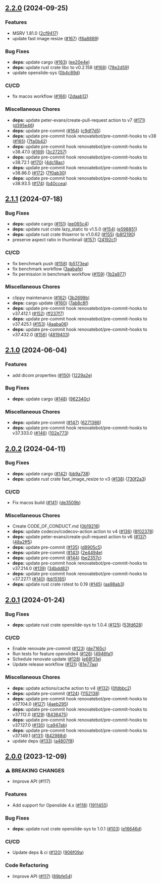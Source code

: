 ## [2.2.0](https://github.com/AzHicham/openslide-rs/compare/2.1.1...2.2.0) (2024-09-25)


### Features

* MSRV 1.81.0 ([2cf9417](https://github.com/AzHicham/openslide-rs/commit/2cf941703440d41799f56c05bc0496d8afeee96f))
* update fast image resize ([#167](https://github.com/AzHicham/openslide-rs/issues/167)) ([f8a8889](https://github.com/AzHicham/openslide-rs/commit/f8a8889df0696a81240c70b4878f7d20752e2460))


### Bug Fixes

* **deps:** update cargo ([#163](https://github.com/AzHicham/openslide-rs/issues/163)) ([ee20e4e](https://github.com/AzHicham/openslide-rs/commit/ee20e4edbd8ad546949defddcc6efc9088a3f488))
* **deps:** update rust crate libc to v0.2.158 ([#168](https://github.com/AzHicham/openslide-rs/issues/168)) ([78e2d59](https://github.com/AzHicham/openslide-rs/commit/78e2d595ae1f79cef52d6f8e8b94dfc61b3923c0))
* update openslide-sys ([0b4c89d](https://github.com/AzHicham/openslide-rs/commit/0b4c89d1ee2cffaa9dc5360d7dcc81a6abc254de))


### CI/CD

* fix macos workflow ([#166](https://github.com/AzHicham/openslide-rs/issues/166)) ([2daab12](https://github.com/AzHicham/openslide-rs/commit/2daab129741024601c95ed413a6ab954d900e59f))


### Miscellaneous Chores

* **deps:** update peter-evans/create-pull-request action to v7 ([#171](https://github.com/AzHicham/openslide-rs/issues/171)) ([d395e46](https://github.com/AzHicham/openslide-rs/commit/d395e46a217f470423ee49ff8b0e3fcbf96f7fb6))
* **deps:** update pre-commit ([#164](https://github.com/AzHicham/openslide-rs/issues/164)) ([c9df7d5](https://github.com/AzHicham/openslide-rs/commit/c9df7d55c4a39fd5ae6ef52f2c4e93a51daae877))
* **deps:** update pre-commit hook renovatebot/pre-commit-hooks to v38 ([#165](https://github.com/AzHicham/openslide-rs/issues/165)) ([7fa0b42](https://github.com/AzHicham/openslide-rs/commit/7fa0b42e372c47c247c9ac96f8bbe359cd49bca7))
* **deps:** update pre-commit hook renovatebot/pre-commit-hooks to v38.47.0 ([#169](https://github.com/AzHicham/openslide-rs/issues/169)) ([3c27257](https://github.com/AzHicham/openslide-rs/commit/3c2725715fcb31917a234df7cf5a3f6cc04165bb))
* **deps:** update pre-commit hook renovatebot/pre-commit-hooks to v38.72.1 ([#170](https://github.com/AzHicham/openslide-rs/issues/170)) ([4dc18ac](https://github.com/AzHicham/openslide-rs/commit/4dc18ac12b74f81579c1a27f42aba0940c5bfdf3))
* **deps:** update pre-commit hook renovatebot/pre-commit-hooks to v38.86.0 ([#172](https://github.com/AzHicham/openslide-rs/issues/172)) ([7f0ab30](https://github.com/AzHicham/openslide-rs/commit/7f0ab3096cd48a2f22116e49a5ff39394ff1afc9))
* **deps:** update pre-commit hook renovatebot/pre-commit-hooks to v38.93.5 ([#174](https://github.com/AzHicham/openslide-rs/issues/174)) ([b40ccea](https://github.com/AzHicham/openslide-rs/commit/b40ccea21ec9fe65803568d4235b77f64aac539d))

## [2.1.1](https://github.com/AzHicham/openslide-rs/compare/2.1.0...2.1.1) (2024-07-18)


### Bug Fixes

* **deps:** update cargo ([#151](https://github.com/AzHicham/openslide-rs/issues/151)) ([ee065c4](https://github.com/AzHicham/openslide-rs/commit/ee065c4129737a1c7d0c806ddacbfbf3a3b7abe2))
* **deps:** update rust crate lazy_static to v1.5.0 ([#154](https://github.com/AzHicham/openslide-rs/issues/154)) ([e598851](https://github.com/AzHicham/openslide-rs/commit/e5988518f212519a6b6cf87aa48ba866195bb0b9))
* **deps:** update rust crate thiserror to v1.0.62 ([#155](https://github.com/AzHicham/openslide-rs/issues/155)) ([b8f2190](https://github.com/AzHicham/openslide-rs/commit/b8f21904452a07388784c205f0b2ba7bec5265e1))
* preserve aspect ratio in thumbnail ([#157](https://github.com/AzHicham/openslide-rs/issues/157)) ([24192c1](https://github.com/AzHicham/openslide-rs/commit/24192c1fab22e38a1abd57e65d6be701ed5cd9ef))


### CI/CD

* fix benchmark push ([#158](https://github.com/AzHicham/openslide-rs/issues/158)) ([b5173ea](https://github.com/AzHicham/openslide-rs/commit/b5173ead442741334695fd9eab1cc02f9e578003))
* fix benchmark workflow ([3aabafe](https://github.com/AzHicham/openslide-rs/commit/3aabafed01ac10c93139d34e773eda995bf6ce09))
* fix permission in benchmark workflow ([#159](https://github.com/AzHicham/openslide-rs/issues/159)) ([1b2a977](https://github.com/AzHicham/openslide-rs/commit/1b2a977ffd0cbb5c61545710d6f425b84dbbe6e0))


### Miscellaneous Chores

* clippy maintenance ([#162](https://github.com/AzHicham/openslide-rs/issues/162)) ([3b2699b](https://github.com/AzHicham/openslide-rs/commit/3b2699bd2a4dfdc8987aec8ca65dbf039f03ce37))
* **deps:** cargo update ([#160](https://github.com/AzHicham/openslide-rs/issues/160)) ([7ab8c8f](https://github.com/AzHicham/openslide-rs/commit/7ab8c8f97a54c08d6237b603b720ecd6c21a7c3c))
* **deps:** update pre-commit hook renovatebot/pre-commit-hooks to v37.412.1 ([#152](https://github.com/AzHicham/openslide-rs/issues/152)) ([ff237f7](https://github.com/AzHicham/openslide-rs/commit/ff237f77f160481e3fc4c7054334bb0c8c13fac2))
* **deps:** update pre-commit hook renovatebot/pre-commit-hooks to v37.425.1 ([#153](https://github.com/AzHicham/openslide-rs/issues/153)) ([4aaba06](https://github.com/AzHicham/openslide-rs/commit/4aaba0655f67bdc36ae11a02b4846980d1d816ec))
* **deps:** update pre-commit hook renovatebot/pre-commit-hooks to v37.432.0 ([#156](https://github.com/AzHicham/openslide-rs/issues/156)) ([4819403](https://github.com/AzHicham/openslide-rs/commit/4819403c7aef6a450563c11a381d5ac4d6f38df0))

## [2.1.0](https://github.com/AzHicham/openslide-rs/compare/2.0.2...2.1.0) (2024-06-04)


### Features

* add dicom properties ([#150](https://github.com/AzHicham/openslide-rs/issues/150)) ([1229a2e](https://github.com/AzHicham/openslide-rs/commit/1229a2e197cb24dbb26f701e8d6d8707d4f8dede))


### Bug Fixes

* **deps:** update cargo ([#148](https://github.com/AzHicham/openslide-rs/issues/148)) ([962340c](https://github.com/AzHicham/openslide-rs/commit/962340c3f5eb331d085635b5b3a77c5b500fbe52))


### Miscellaneous Chores

* **deps:** update pre-commit ([#147](https://github.com/AzHicham/openslide-rs/issues/147)) ([6271386](https://github.com/AzHicham/openslide-rs/commit/6271386463ffa9bbab38e192a6d9c60cbc4939fd))
* **deps:** update pre-commit hook renovatebot/pre-commit-hooks to v37.333.0 ([#146](https://github.com/AzHicham/openslide-rs/issues/146)) ([102e773](https://github.com/AzHicham/openslide-rs/commit/102e7735c2d01c0231fe097c274129df26ff1f52))

## [2.0.2](https://github.com/AzHicham/openslide-rs/compare/2.0.1...2.0.2) (2024-04-11)


### Bug Fixes

* **deps:** update cargo ([#142](https://github.com/AzHicham/openslide-rs/issues/142)) ([bb9a738](https://github.com/AzHicham/openslide-rs/commit/bb9a738689f229750fef6b0de805d546d20ac9e6))
* **deps:** update rust crate fast_image_resize to v3 ([#138](https://github.com/AzHicham/openslide-rs/issues/138)) ([730f2a3](https://github.com/AzHicham/openslide-rs/commit/730f2a3a29f7f7b30d44dc42d6a3877fc31ba4a7))


### CI/CD

* Fix macos build ([#141](https://github.com/AzHicham/openslide-rs/issues/141)) ([de3509b](https://github.com/AzHicham/openslide-rs/commit/de3509b1c9ea5b782b09b77b8e52ebd23413c7d9))


### Miscellaneous Chores

* Create CODE_OF_CONDUCT.md ([0b19216](https://github.com/AzHicham/openslide-rs/commit/0b19216962213d222393a61795533b0061147850))
* **deps:** update codecov/codecov-action action to v4 ([#136](https://github.com/AzHicham/openslide-rs/issues/136)) ([8f02378](https://github.com/AzHicham/openslide-rs/commit/8f02378def20dad79b7d20aed8d2f0f8b1a10929))
* **deps:** update peter-evans/create-pull-request action to v6 ([#137](https://github.com/AzHicham/openslide-rs/issues/137)) ([48a2ff5](https://github.com/AzHicham/openslide-rs/commit/48a2ff5ac2d392efeed76422de23c21f5b9f3cf1))
* **deps:** update pre-commit ([#135](https://github.com/AzHicham/openslide-rs/issues/135)) ([d8905c5](https://github.com/AzHicham/openslide-rs/commit/d8905c5077daad96e302acab414fe95fb1860f6f))
* **deps:** update pre-commit ([#143](https://github.com/AzHicham/openslide-rs/issues/143)) ([2e4494e](https://github.com/AzHicham/openslide-rs/commit/2e4494ed9432bdc93acc6ecef824d8cd73530005))
* **deps:** update pre-commit ([#144](https://github.com/AzHicham/openslide-rs/issues/144)) ([be2357c](https://github.com/AzHicham/openslide-rs/commit/be2357c007da61a721b122d1dab274d28e839754))
* **deps:** update pre-commit hook renovatebot/pre-commit-hooks to v37.214.0 ([#139](https://github.com/AzHicham/openslide-rs/issues/139)) ([34bdd82](https://github.com/AzHicham/openslide-rs/commit/34bdd82572dbb9f69e8cf94d98cda031cb2910e8))
* **deps:** update pre-commit hook renovatebot/pre-commit-hooks to v37.227.1 ([#140](https://github.com/AzHicham/openslide-rs/issues/140)) ([bb15185](https://github.com/AzHicham/openslide-rs/commit/bb15185d4c12a7756c6aca935495d4d34eb7bae6))
* **deps:** update rust crate rstest to 0.19 ([#145](https://github.com/AzHicham/openslide-rs/issues/145)) ([aa98ab3](https://github.com/AzHicham/openslide-rs/commit/aa98ab37122b783457d2eb817164b2131a0bf9f0))

## [2.0.1](https://github.com/AzHicham/openslide-rs/compare/2.0.0...2.0.1) (2024-01-24)


### Bug Fixes

* **deps:** update rust crate openslide-sys to 1.0.4 ([#125](https://github.com/AzHicham/openslide-rs/issues/125)) ([53fd628](https://github.com/AzHicham/openslide-rs/commit/53fd62845eacc1e4e4ae729c3c8261cdd0326cac))


### CI/CD

* Enable renovate pre-commit ([#123](https://github.com/AzHicham/openslide-rs/issues/123)) ([de7165c](https://github.com/AzHicham/openslide-rs/commit/de7165c78dcbcffae6b349dd42d8bcf0c6737ede))
* Run tests for feature openslide4 ([#126](https://github.com/AzHicham/openslide-rs/issues/126)) ([4946fa1](https://github.com/AzHicham/openslide-rs/commit/4946fa1066c2c83792b8a2a1c0c84789a611954f))
* Schedule renovate update ([#128](https://github.com/AzHicham/openslide-rs/issues/128)) ([e68f31e](https://github.com/AzHicham/openslide-rs/commit/e68f31eebf1abc46f3ef6fc12f15ffa2f8f5a72e))
* Update release workflow ([#121](https://github.com/AzHicham/openslide-rs/issues/121)) ([81e77aa](https://github.com/AzHicham/openslide-rs/commit/81e77aa340c2d5cae13f60f9cebbb1f5a5081bb6))


### Miscellaneous Chores

* **deps:** update actions/cache action to v4 ([#132](https://github.com/AzHicham/openslide-rs/issues/132)) ([0fdbbc2](https://github.com/AzHicham/openslide-rs/commit/0fdbbc232c56d7e8802e41c69167c9e75d62a946))
* **deps:** update pre-commit ([#124](https://github.com/AzHicham/openslide-rs/issues/124)) ([1152138](https://github.com/AzHicham/openslide-rs/commit/1152138cfc89e0b2e2c3293fa1146ab5eadd6183))
* **deps:** update pre-commit hook renovatebot/pre-commit-hooks to v37.104.0 ([#127](https://github.com/AzHicham/openslide-rs/issues/127)) ([4aeb295](https://github.com/AzHicham/openslide-rs/commit/4aeb2957d956b70561c250148ee7f15252875f7e))
* **deps:** update pre-commit hook renovatebot/pre-commit-hooks to v37.112.0 ([#129](https://github.com/AzHicham/openslide-rs/issues/129)) ([8436475](https://github.com/AzHicham/openslide-rs/commit/8436475383ffdf27688fe0d3476787a72e062325))
* **deps:** update pre-commit hook renovatebot/pre-commit-hooks to v37.127.0 ([#130](https://github.com/AzHicham/openslide-rs/issues/130)) ([ca947ab](https://github.com/AzHicham/openslide-rs/commit/ca947ab98e761f87ffea7216c97fdd75dbced540))
* **deps:** update pre-commit hook renovatebot/pre-commit-hooks to v37.149.1 ([#131](https://github.com/AzHicham/openslide-rs/issues/131)) ([842988d](https://github.com/AzHicham/openslide-rs/commit/842988d43aeeb297a2dd6612b1cbef9b13a89bf4))
* update deps ([#133](https://github.com/AzHicham/openslide-rs/issues/133)) ([a4807f8](https://github.com/AzHicham/openslide-rs/commit/a4807f8b42a5977eeadf13ce81c48585f1b57c58))

## [2.0.0](https://github.com/AzHicham/openslide-rs/compare/1.2.1...2.0.0) (2023-12-09)


### ⚠ BREAKING CHANGES

* Improve API (#117)

### Features

* Add support for Openslide 4.x ([#118](https://github.com/AzHicham/openslide-rs/issues/118)) ([1911455](https://github.com/AzHicham/openslide-rs/commit/1911455402a3039f56a72cc8befd60da3bc72711))


### Bug Fixes

* **deps:** update rust crate openslide-sys to 1.0.1 ([#103](https://github.com/AzHicham/openslide-rs/issues/103)) ([e16646d](https://github.com/AzHicham/openslide-rs/commit/e16646d152426afb4ea76ca073c0b00ebc8b433c))


### CI/CD

* Update deps & ci ([#120](https://github.com/AzHicham/openslide-rs/issues/120)) ([906f09a](https://github.com/AzHicham/openslide-rs/commit/906f09a9e40acb268735fbebd178862a8d4902d5))


### Code Refactoring

* Improve API ([#117](https://github.com/AzHicham/openslide-rs/issues/117)) ([89bfe54](https://github.com/AzHicham/openslide-rs/commit/89bfe54d3f67be427ccf4d77d1a111cb8b7a6e8b))
